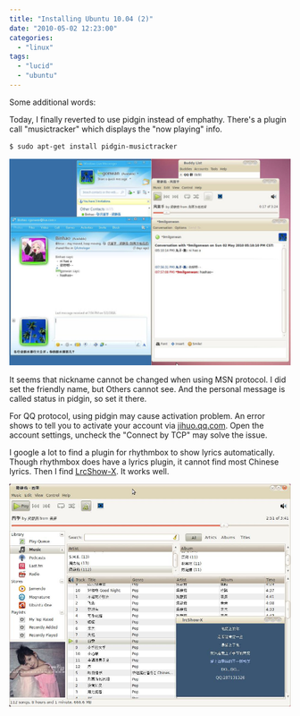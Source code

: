 ```yaml
---
title: "Installing Ubuntu 10.04 (2)"
date: "2010-05-02 12:23:00"
categories: 
  - "linux"
tags: 
  - "lucid"
  - "ubuntu"
---
```


Some additional words:

Today, I finally reverted to use pidgin instead of emphathy. There's a plugin call "musictracker" which displays the "now playing" info.

```bash
$ sudo apt-get install pidgin-musictracker
```

![lucid_pidgin_now_playing](../../images/2010/lucid_pidgin_now_playing.jpg)

It seems that nickname cannot be changed when using MSN protocol. I did set the friendly name, but Others cannot see. And the personal message is called status in pidgin, so set it there.

For QQ protocol, using pidgin may cause activation problem. An error shows to tell you to activate your account via [jihuo.qq.com](http://jihuo.qq.com/). Open the account settings, uncheck the "Connect by TCP" may solve the issue.

I google a lot to find a plugin for rhythmbox to show lyrics automatically. Though rhythmbox does have a lyrics plugin, it cannot find most Chinese lyrics. Then I find [LrcShow-X](http://forum.ubuntu.org.cn/viewtopic.php?f=74&t=253276&start=0). It works well.

![lucid_rhythmbox_lyrics](../../images/2010/lucid_rhythmbox_lyrics.jpg)
